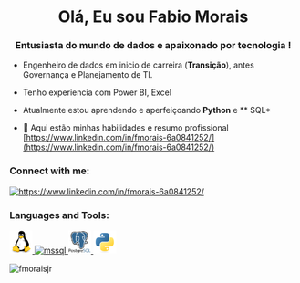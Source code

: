 <h1 align="center">Olá, Eu sou Fabio Morais</h1>
<h3 align="center">Entusiasta do mundo de dados e apaixonado por tecnologia ! </h3>

- Engenheiro de dados em inicio de carreira (**Transição**), antes Governança e Planejamento de TI.
- Tenho experiencia com Power BI, Excel
- Atualmente estou aprendendo e aperfeiçoando **Python** e ** SQL*

- 📄 Aqui estão minhas habilidades e resumo profissional [https://www.linkedin.com/in/fmorais-6a0841252/](https://www.linkedin.com/in/fmorais-6a0841252/)

<h3 align="left">Connect with me:</h3>
<p align="left">
<a href="https://linkedin.com/in/https://www.linkedin.com/in/fmorais-6a0841252/" target="blank"><img align="center" src="https://raw.githubusercontent.com/rahuldkjain/github-profile-readme-generator/master/src/images/icons/Social/linked-in-alt.svg" alt="https://www.linkedin.com/in/fmorais-6a0841252/" height="30" width="40" /></a>
</p>

<h3 align="left">Languages and Tools:</h3>
<p align="left"> <a href="https://www.linux.org/" target="_blank" rel="noreferrer"> <img src="https://raw.githubusercontent.com/devicons/devicon/master/icons/linux/linux-original.svg" alt="linux" width="40" height="40"/> </a> <a href="https://www.microsoft.com/en-us/sql-server" target="_blank" rel="noreferrer"> <img src="https://www.svgrepo.com/show/303229/microsoft-sql-server-logo.svg" alt="mssql" width="40" height="40"/> </a> <a href="https://www.mysql.com/" target="_blank" rel="noreferrer"> </a> <a href="https://www.postgresql.org" target="_blank" rel="noreferrer"> <img src="https://raw.githubusercontent.com/devicons/devicon/master/icons/postgresql/postgresql-original-wordmark.svg" alt="postgresql" width="40" height="40"/> </a> <a href="https://www.python.org" target="_blank" rel="noreferrer"> <img src="https://raw.githubusercontent.com/devicons/devicon/master/icons/python/python-original.svg" alt="python" width="40" height="40"/> </a> 

<p><img align="center" src="https://github-readme-stats.vercel.app/api/top-langs?username=fmoraisjr&show_icons=true&locale=en&layout=compact" alt="fmoraisjr" /></p>

<!---
- 👋 Hi, I’m @fmoraisjr
- 👀 I’m interested in ...
- 🌱 I’m currently learning ...
- 💞️ I’m looking to collaborate on ...
- 📫 How to reach me ...
- 😄 Pronouns: ...
- ⚡ Fun fact: ...


fmoraisjr/fmoraisjr is a ✨ special ✨ repository because its `README.md` (this file) appears on your GitHub profile.
You can click the Preview link to take a look at your changes.
--->
